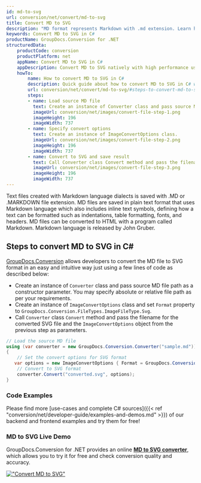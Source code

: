 ```yaml
---
id: md-to-svg
url: conversion/net/convert/md-to-svg
title: Convert MD to SVG
description: "MD format represents Markdown with .md extension. Learn how to convert MD to SVG file programmatically in C# language using GroupDocs.Conversion for .NET library."
keywords: Convert MD to SVG in C#
productName: GroupDocs.Conversion for .NET
structuredData:
    productCode: conversion
    productPlatform: net
    appName: Convert MD to SVG in C#
    appDescription: Convert MD to SVG natively with high performance using C# language and server side GroupDocs.Conversion for .NET APIs, without the use of any software like Microsoft or Open Office.
    howTo:
        name: How to convert MD to SVG in C# 
        description: Quick guide about how to convert MD to SVG in C# with high performance and accuracy.
        url: conversion/net/convert/md-to-svg/#steps-to-convert-md-to-svg-in-c
        steps:
        - name: Load source MD file 
          text: Create an instance of Converter class and pass source MD file path as a constructor parameter. You may specify absolute or relative file path as per your requirements. 
          imageUrl: conversion/net/images/convert-file-step-1.png
          imageHeight: 196
          imageWidth: 737
        - name: Specify convert options 
          text: Create an instance of ImageConvertOptions class.
          imageUrl: conversion/net/images/convert-file-step-2.png
          imageHeight: 196
          imageWidth: 737
        - name: Convert to SVG and save result 
          text: Call Converter class Convert method and pass the filename for the converted HTML file and the ImageConvertOptions object from the previous step as parameters.
          imageUrl: conversion/net/images/convert-file-step-3.png
          imageHeight: 196
          imageWidth: 737
---
```


Text files created with Markdown language dialects is saved with .MD or .MARKDOWN file extension. MD files are saved in plain text format that uses Markdown language which also includes inline text symbols, defining how a text can be formatted such as indentations, table formatting, fonts, and headers.  MD files can be converted to HTML with a program called Markdown. Markdown language is released by John Gruber.

## Steps to convert MD to SVG in C#

[GroupDocs.Conversion](https://products.groupdocs.com/conversion/net) allows developers to convert the MD file to SVG format in an easy and intuitive way just using a few lines of code as described below:

* Create an instance of `Converter` class and pass source MD file path as a constructor parameter. You may specify absolute or relative file path as per your requirements. 
* Create an instance of `ImageConvertOptions` class and set `Format` property to `GroupDocs.Conversion.FileTypes.ImageFileType.Svg`.
* Call `Converter` class `Convert` method and pass the filename for the converted SVG file and the `ImageConvertOptions` object from the previous step as parameters.

```csharp
// Load the source MD file
using (var converter = new GroupDocs.Conversion.Converter("sample.md"))
{
    // Set the convert options for SVG format
   var options = new ImageConvertOptions { Format = GroupDocs.Conversion.FileTypes.ImageFileType.Svg };
    // Convert to SVG format
    converter.Convert("converted.svg", options);
}
```

### Code Examples

Please find more [use-cases and complete C# sources]({{< ref "conversion/net/developer-guide/examples-and-demos.md" >}}) of our backend and frontend examples and try them for free!

### MD to SVG Live Demo

GroupDocs.Conversion for .NET provides an online [**MD to SVG converter**](https://products.groupdocs.app/conversion/md-to-svg), which allows you to try it for free and check conversion quality and accuracy.

[!["Convert MD to SVG"](conversion/net/images/convert-to-svg/convert-md-to-svg.png)](https://products.groupdocs.app/conversion/md-to-svg)